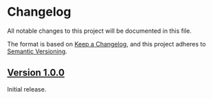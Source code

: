 # Changelog

All notable changes to this project will be documented in this file.

The format is based on [Keep a Changelog](https://keepachangelog.com/en/1.0.0/), and this project adheres to [Semantic Versioning](https://semver.org/spec/v2.0.0.html).

## [Version 1.0.0]

Initial release.

[Unreleased]: https://github.com/stellarwp/coding-standards/compare/main...develop
[Version 1.0.0]: https://github.com/stellarwp/coding-standards/releases/tag/v1.0.0
